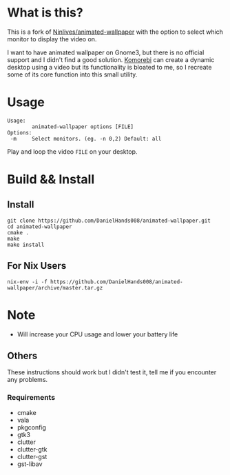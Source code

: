 
# What is this?

This is a fork of [Ninlives/animated-wallpaper](https://github.com/Ninlives/animated-wallpaper) with the option to select which monitor to display the video on.

I want to have animated wallpaper on Gnome3, but there is no official support and I didn't find a good solution. [Komorebi](https://github.com/cheesecakeufo/komorebi) can create a dynamic desktop using a video but its functionality is bloated to me, so I recreate some of its core function into this small utility.



# Usage

```shell
Usage:
        animated-wallpaper options [FILE]
Options:
 -m     Select monitors. (eg. -n 0,2) Default: all
```

Play and loop the video `FILE` on your desktop.

# Build && Install

## Install

```shell
git clone https://github.com/DanielHands008/animated-wallpaper.git
cd animated-wallpaper
cmake .
make
make install
```

## For Nix Users

```shell
nix-env -i -f https://github.com/DanielHands008/animated-wallpaper/archive/master.tar.gz
```

# Note

- Will increase your CPU usage and lower your battery life

## Others

These instructions should work but I didn't test it, tell me if you encounter any problems.

### Requirements

- cmake
- vala
- pkgconfig
- gtk3
- clutter 
- clutter-gtk
- clutter-gst
- gst-libav